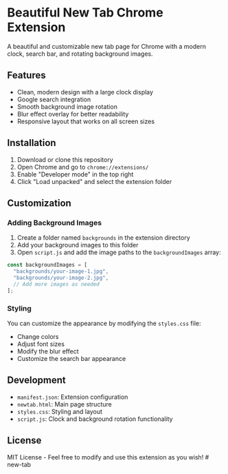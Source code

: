 # Beautiful New Tab Chrome Extension

A beautiful and customizable new tab page for Chrome with a modern clock, search bar, and rotating background images.

## Features

- Clean, modern design with a large clock display
- Google search integration
- Smooth background image rotation
- Blur effect overlay for better readability
- Responsive layout that works on all screen sizes

## Installation

1. Download or clone this repository
2. Open Chrome and go to `chrome://extensions/`
3. Enable "Developer mode" in the top right
4. Click "Load unpacked" and select the extension folder

## Customization

### Adding Background Images

1. Create a folder named `backgrounds` in the extension directory
2. Add your background images to this folder
3. Open `script.js` and add the image paths to the `backgroundImages` array:

```javascript
const backgroundImages = [
  "backgrounds/your-image-1.jpg",
  "backgrounds/your-image-2.jpg",
  // Add more images as needed
];
```

### Styling

You can customize the appearance by modifying the `styles.css` file:

- Change colors
- Adjust font sizes
- Modify the blur effect
- Customize the search bar appearance

## Development

- `manifest.json`: Extension configuration
- `newtab.html`: Main page structure
- `styles.css`: Styling and layout
- `script.js`: Clock and background rotation functionality

## License

MIT License - Feel free to modify and use this extension as you wish!
#   n e w - t a b  
 